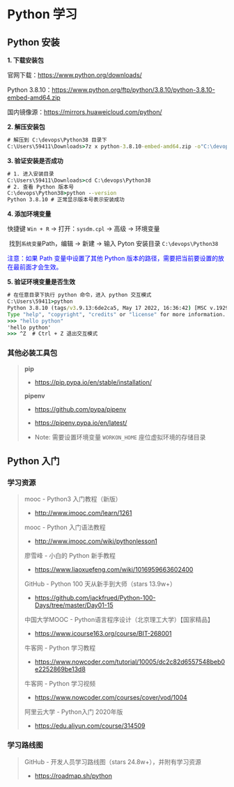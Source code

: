# Python 学习


##  Python 安装

**1. 下载安装包**

官网下载：https://www.python.org/downloads/

Python 3.8.10：https://www.python.org/ftp/python/3.8.10/python-3.8.10-embed-amd64.zip

国内镜像源：https://mirrors.huaweicloud.com/python/

**2. 解压安装包**

```cmd
# 解压到 C:\devops\Python38 目录下
C:\Users\59411\Downloads>7z x python-3.8.10-embed-amd64.zip -o"C:\devops\Python38"
```

**3. 验证安装是否成功**

```cmd
# 1. 进入安装目录
C:\Users\59411\Downloads>cd C:\devops\Python38
# 2. 查看 Python 版本号
C:\devops\Python38>python --version
Python 3.8.10 # 正常显示版本号表示安装成功
```

**4. 添加环境变量**

快捷键 `Win + R` -> 打开：`sysdm.cpl` -> 高级 -> 环境变量

​	找到`系统变量`Path，编辑 -> 新建 -> 输入 Pyton 安装目录 `C:\devops\Python38`

<font color=blue>注意：如果 Path 变量中设置了其他 Python 版本的路径，需要把当前要设置的放在最前面才会生效。</font>

**5. 验证环境变量是否生效**

```cmd
# 在任意目录下执行 python 命令，进入 python 交互模式
C:\Users\59411>python
Python 3.8.10 (tags/v3.9.13:6de2ca5, May 17 2022, 16:36:42) [MSC v.1929 64 bit (AMD64)] on win32
Type "help", "copyright", "credits" or "license" for more information.
>>> "hello python"
'hello python'
>>> ^Z  # Ctrl + Z 退出交互模式
```

### 其他必装工具包

> **pip**
>
> - https://pip.pypa.io/en/stable/installation/
>
> **pipenv**
>
> - https://github.com/pypa/pipenv
>
> - https://pipenv.pypa.io/en/latest/
>
> - Note: 需要设置环境变量 `WORKON_HOME` 座位虚拟环境的存储目录

## Python 入门

### 学习资源

> mooc - Python3 入门教程（新版）
>
> - http://www.imooc.com/learn/1261
>
> mooc - Python 入门语法教程
>
> - http://www.imooc.com/wiki/pythonlesson1
>
> 廖雪峰 - 小白的 Python 新手教程
>
> - https://www.liaoxuefeng.com/wiki/1016959663602400
>
> GitHub - Python 100 天从新手到大师（stars 13.9w+）
>
> - https://github.com/jackfrued/Python-100-Days/tree/master/Day01-15
>
> 中国大学MOOC - Python语言程序设计（北京理工大学）【国家精品】
>
> - https://www.icourse163.org/course/BIT-268001
>
> 牛客网 - Python 学习教程
>
> - https://www.nowcoder.com/tutorial/10005/dc2c82d6557548beb0e2252869be13d8
>
> 牛客网 - Python 学习视频
>
> - https://www.nowcoder.com/courses/cover/vod/1004
>
> 阿里云大学 - Python入门 2020年版
>
> - https://edu.aliyun.com/course/314509

### 学习路线图

> GitHub - 开发人员学习路线图（stars 24.8w+），并附有学习资源
>
> - https://roadmap.sh/python
